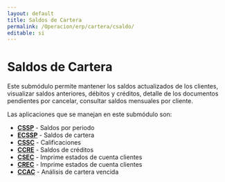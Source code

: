 ```yaml
---
layout: default
title: Saldos de Cartera
permalink: /Operacion/erp/cartera/csaldo/
editable: si
---
```


# Saldos de Cartera  

Este submódulo permite mantener los saldos actualizados de los clientes, visualizar saldos anteriores, débitos y créditos, detalle de los documentos pendientes por cancelar, consultar saldos mensuales por cliente.  

Las aplicaciones que se manejan en este submódulo son:  

* [**CSSP**](http://docs.oasiscom.com/Operacion/erp/cartera/csaldo/cssp) - Saldos por periodo  
* [**ECSSP**](http://docs.oasiscom.com/Operacion/erp/cartera/csaldo/ecssp) - Saldos de cartera  
* [**CSSC**](http://docs.oasiscom.com/Operacion/erp/cartera/csaldo/cssc) - Calificaciones  
* [**CCRE**](http://docs.oasiscom.com/Operacion/erp/cartera/csaldo/ccre) - Saldos de créditos  
* [**CSEC**](http://docs.oasiscom.com/Operacion/erp/cartera/csaldo/csec) - Imprime estados de cuenta clientes
* [**CREC**]() - Imprime estados de cuenta clientes  
* [**CCAC**]() - Análisis de cartera vencida  
